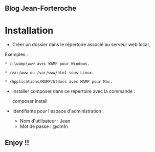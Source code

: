 ## Blog Jean-Forteroche

# Installation

* Créer un dossier dans le répertoire associé au serveur web local, 

Exemples :

    * c:\wamp\www avec WAMP pour Windows.

    * /var/www ou /var/www/html sous Linux.

    * /Applications/MAMP/htdocs avec MAMP pour Mac.

* Installer composer dans ce répertoire avec la commande :

    composer install
    
* Identifiants pour l'espace d'administration :
    * Nom d'utilisateur : Jean
    * Mot de passe : @dm1n

## Enjoy !!


